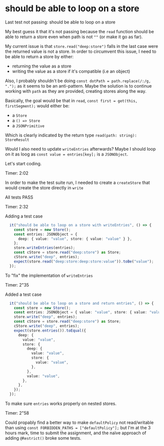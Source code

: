 # should be able to loop on a store

Last test not passing: should be able to loop on a store

My best guess it that it's not passing because the `read` function should be able to return a store even when path is not `""` (or make it go as far).

My current issue is that `store.read("deep:store")` falls in the last case were the returned value is not a store.
In order to circumvent this issue, I need to be able to return a store by either:

- returning the value as a store
- writing the value as a store if it's compatible (i.e an object)

Also, I probably shouldn't be doing `const dotPath = path.replace(/:/g, ".");` as it seems to be an anti-pattern. Maybe the solution is to continue working with `path` as they are provided, creating stores along the way.

Basically, the goal would be that in `read`, `const first = get(this, firstSegment);` would either be:

- a `Store`
- a `() => Store`
- a `JSONPrimitive`

Which is clearly indicated by the return type `read(path: string): StoreResult`

Would I also need to update `writeEntries` afterwards? Maybe I should loop on it as loog as `const value = entries[key];` is a `JSONObject`.

Let's start coding.

Timer: 2:02

In order to make the test suite run, I needed to create a `createStore` that would create the store directly in `write`

All tests PASS

Timer: 2:32

Adding a test case

```ts
  it("should be able to loop on a store with writeEntries", () => {
    const store = new Store();
    const entries: JSONObject = {
      deep: { value: "value", store: { value: "value" } },
    };
    store.writeEntries(entries);
    const cStore = store.read("deep:store") as Store;
    cStore.write("deep", entries);
    expect(store.read("deep:store:deep:store:value")).toBe("value");
  });
```

To "fix" the implementation of `writeEntries`

Timer: 2"35

Added a test case

```ts
  it("should be able to loop on a store and return entries", () => {
    const store = new Store();
    const entries: JSONObject = { value: "value", store: { value: "value" } };
    store.write("deep", entries);
    const cStore = store.read("deep:store") as Store;
    cStore.write("deep", entries);
    expect(store.entries()).toEqual({
      deep: {
        value: "value",
        store: {
          deep: {
            value: "value",
            store: {
              value: "value",
            },
          },
          value: "value",
        },
      },
    });
  });
```

To make sure `entries` works properly on nested stores.

Timer: 2"58

Could propably find a better way to make `defaultPolicy` not read/writable than using `const FORBIDDEN_PATHS = ["defaultPolicy"];` but I'm at the 3 hours mark, time to submit the assignment, and the naïve approach of adding `@Restrict()` broke some tests.
